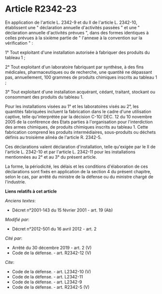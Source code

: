 # Article R2342-23

En application de l'article L. 2342-9 et du II de l'article L. 2342-10, établissent une " déclaration annuelle d'activités
passées " et une " déclaration annuelle d'activités prévues ", dans des formes identiques à celles prévues à la sixième
partie de " l'annexe à la convention sur la vérification " : 

1° Tout exploitant d'une installation autorisée à fabriquer des produits du tableau 1 ; 

2° Tout exploitant d'un laboratoire fabriquant par synthèse, à des fins médicales, pharmaceutiques ou de recherche, une
quantité ne dépassant pas, annuellement, 100 grammes de produits chimiques inscrits au tableau 1 ; 

3° Tout exploitant d'une installation acquérant, cédant, traitant, stockant ou consommant des produits du tableau 1. 

Pour les installations visées au 1° et les laboratoires visés au 2°, les quantités fabriquées incluent la fabrication dans le
cadre d'une utilisation captive, telle qu'interprétée par la décision C-10/ DEC. 12 du 10 novembre 2005 de la conférence des
Etats parties à l'organisation pour l'interdiction des armes chimiques, de produits chimiques inscrits au tableau 1. Cette
fabrication comprend les produits intermédiaires, sous-produits ou déchets définis au troisième alinéa de l'article R.
2342-5. 

Ces déclarations valent déclaration d'installation, telle qu'exigée par le II de l'article L. 2342-10 et par l'article L.
2342-11 pour les installations mentionnées au 2° et au 3° du présent article. 

La forme, la périodicité, les délais et les conditions d'élaboration de ces déclarations sont fixés en application de la
section 4 du présent chapitre, selon le cas, par arrêté du ministre de la défense ou du ministre chargé de l'industrie.

**Liens relatifs à cet article**

_Anciens textes_:

  - Décret n°2001-143 du 15 février 2001 - art. 19 (Ab)

_Modifié par_:

  - Décret n°2012-501 du 16 avril 2012 - art. 2

_Cité par_:

  - Arrêté du 30 décembre 2019 - art. 2 (V)
  - Code de la défense. - art. R2342-12 (V)

_Cite_:

  - Code de la défense. - art. L2342-10 (V)
  - Code de la défense. - art. L2342-11
  - Code de la défense. - art. L2342-9
  - Code de la défense. - art. R2342-5 (V)
